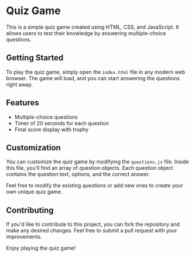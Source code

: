 # Quiz Game

This is a simple quiz game created using HTML, CSS, and JavaScript. It allows users to test their knowledge by answering multiple-choice questions.

## Getting Started

To play the quiz game, simply open the `index.html` file in any modern web browser. The game will load, and you can start answering the questions right away.

## Features

- Multiple-choice questions
- Timer of 20 seconds for each question
- Final score display with trophy

## Customization

You can customize the quiz game by modifying the `questions.js` file. Inside this file, you'll find an array of question objects. Each question object contains the question text, options, and the correct answer.

Feel free to modify the existing questions or add new ones to create your own unique quiz game.

## Contributing

If you'd like to contribute to this project, you can fork the repository and make any desired changes. Feel free to submit a pull request with your improvements.

Enjoy playing the quiz game!
